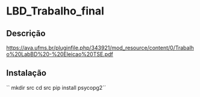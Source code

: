 # LBD_Trabalho_final

## Descrição

https://ava.ufms.br/pluginfile.php/343921/mod_resource/content/0/Trabalho%20LabBD%20-%20Eleicao%20TSE.pdf

## Instalação

``
mkdir src
cd src
pip install psycopg2´´
